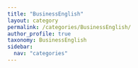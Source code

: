 ```yaml
---
title: "BusinessEnglish"
layout: category
permalink: /categories/BusinessEnglish/
author_profile: true
taxonomy: BusinessEnglish
sidebar:
  nav: "categories"
---
```

